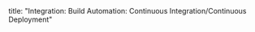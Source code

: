 <frontmatter>
title: "Integration: Build Automation: Continuous Integration/Continuous Deployment"
</frontmatter>

<include src="navbar.md" boilerplate />

<include src="unit-inPage-asFlat.md" boilerplate />